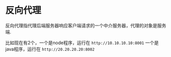 # 反向代理

反向代理指代理后端服务器响应客户端请求的一个中介服务器，代理的对象是服务端.

比如现在有2个，一个是node程序，运行在 `http://10.10.10.10:8001` 一个是java程序，运行在 `http://20.20.20.20:8002`

